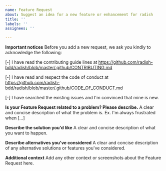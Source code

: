 ```yaml
---
name: Feature Request
about: Suggest an idea for a new feature or enhancement for radish
title: ''
labels: ''
assignees: ''

---
```


**Important notices**
Before you add a new request, we ask you kindly to acknowledge the following:

[-] I have read the contributing guide lines at https://github.com/radish-bdd/radish/blob/master/.github/CONTRIBUTING.md

[-] I have read and respect the code of conduct at https://github.com/radish-bdd/radish/blob/master/.github/CODE_OF_CONDUCT.md

[-] I have searched the existing issues and I'm convinced that mine is new.

**Is your Feature Request related to a problem? Please describe.**
A clear and concise description of what the problem is. Ex. I'm always frustrated when [...]

**Describe the solution you'd like**
A clear and concise description of what you want to happen.

**Describe alternatives you've considered**
A clear and concise description of any alternative solutions or features you've considered.

**Additional context**
Add any other context or screenshots about the Feature Request here.
